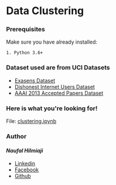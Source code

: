 # Data Clustering

### Prerequisites
Make sure you have already installed:

```
1. Python 3.6+
```
### Dataset used are from UCI Datasets
* [Exasens Dataset](https://archive.ics.uci.edu/ml/datasets/Exasens)
* [Dishonest Internet Users Dataset](https://archive.ics.uci.edu/ml/datasets/Dishonest+Internet+users+Dataset)
* [AAAI 2013 Accepted Papers Dataset](https://archive.ics.uci.edu/ml/datasets/AAAI+2013+Accepted+Papers)

### Here is what you're looking for!

File: [clustering.ipynb](https://github.com/naufalhilmiaji/damin_data-clustering/blob/main/clustering.ipynb)

### Author
#### _Naufal Hilmiaji_
* [Linkedin](https://www.linkedin.com/in/naufalhilmiaji/)
* [Facebook](https://www.facebook.com/naufal.hilmiaji)
* [Github](https://github.com/naufalhilmiaji)
